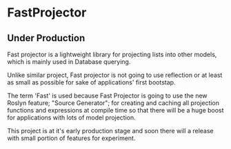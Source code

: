 # FastProjector

## Under Production

Fast projector is a lightweight library for projecting lists into other models, which is mainly used in Database querying.

Unlike similar project, Fast projector is not going to use reflection or at least as small as possible for sake of applications' first bootstap.

The term 'Fast' is used because Fast Projector is going to use the new Roslyn feature; "Source Generator"; for creating and caching all projection functions and expressions at compile time so that there will be a huge boost for applications with lots of model projection.

This project is at it's early production stage and soon there will a release with small portion of features for experiment.
